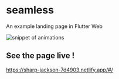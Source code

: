 # seamless

An example landing page in Flutter Web

![snippet of animations](https://github.com/Team-Crushing-It/seamless/blob/main/2021-04-05%2012.18.47.gif)

## See the page live ! 

https://sharp-jackson-7d4903.netlify.app/#/

